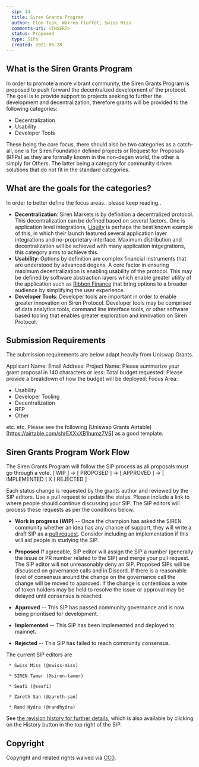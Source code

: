 ```yaml
---
  sip: 14
  title: Siren Grants Program
  author: Elon Tusk, Warren Fluffet, Swiss Miss
  comments-uri: <INSERT>
  status: Proposed
  type: SIPs
  created: 2021-06-28
---
```


## What is the Siren Grants Program

In order to promote a more vibrant community, the Siren Grants Program is proposed to push forward the decentralized development of the protocol. The goal is to provide support to projects seeking to further the development and decentralization, therefore grants will be provided to the following categories:
- Decentralization
- Usability
- Developer Tools

These being the core focus, there should also be two categories as a catch-all, one is for Siren Foundation defined projects or Request for Proposals (RFPs) as they are formally known in the non-degen world, the other is simply for Others. The latter being a category for community driven solutions that do not fit in the standard categories. 

## What are the goals for the categories?

In order to better define the focus areas.. please keep reading..
  
* **Decentralization**: Siren Markets is by definition a decentralized protocol. This decentralization can be defined based on several factors. One is application level integrations, [Liquity](https://www.liquity.org) is perhaps the best known example of this, in which their launch featured several application layer integrations and no-proprietary interface. Maximum distribution and decentralization will be achieved with many application intgegrations, this category aims to achieve this.
* **Usability**: Options by definition are complex financial instruments that are understood by advanced degens. A core factor in ensuring maximum decentralization is enabling usability of the protocol. This may be defined by software abstraction layers which enable greater utility of the application such as [Ribbon Finance](https://www.ribbon.finance) that bring options to a broader audience by simplifying the user experience.
* **Developer Tools**: Developer tools are important in order to enable greater innovation on Siren Protocol. Developer tools may be comprised of data analytics tools, command line interface tools, or other software based tooling that enables greater exploration and innovation on Siren Protocol.


## Submission Requirements

The submission requirements are below adapt heavily from Uniswap Grants.

Applicant Name: 
Email Address:
Project Name:
Please summarize your grant proposal in 140 characters or less:
Total budget requested:
Please provide a breakdown of how the budget will be deployed:
Focus Area:
* Usability
* Developer Tooling
* Decentralization
* RFP
* Other
  
 etc. etc. Please see the following (Uniswap Grants Airtable)[https://airtable.com/shrEXXxXB1humz7VS] as a good template. 
  
## Siren Grants Program Work Flow

The Siren Grants Program will follow the SIP process as all proposals must go through a vote. 
[ WIP ] -> [ PROPOSED ] -> [ APPROVED ] -> [ IMPLEMENTED ] X [ REJECTED ] 

Each status change is requested by the grants author and reviewed by the SIP
editors. Use a pull request to update the status. Please include a link to where
people should continue discussing your SIP. The SIP editors will process these
requests as per the conditions below.

* **Work in progress (WIP)** -- Once the champion has asked the SIREN community
  whether an idea has any chance of support, they will write a draft SIP as a
[pull request]. Consider including an implementation if this will aid people in
studying the SIP.
* **Proposed** If agreeable, SIP editor will assign the SIP a number (generally
  the issue or PR number related to the SIP) and merge your pull request. The
SIP editor will not unreasonably deny an SIP. Proposed SIPs will be discussed on
governance calls and in Discord. If there is a reasonable level of consensus
around the change on the governance call the change will be moved to approved.
If the change is contentious a vote of token holders may be held to resolve the
issue or approval may be delayed until consensus is reached.
* **Approved** -- This SIP has passed community governance and is now being
  prioritised for development.
  
* **Implemented** -- This SIP has been implemented and deployed to mainnet.

* **Rejected** -- This SIP has failed to reach community consensus.

The current SIP editors are

` * Swiss Miss (@swiss-miss)`

` * SIREN Tamer (@siren-tamer)`

` * Seafi (@seafi)`

` * Zareth San (@zareth-san)`

` * Rand Hydra (@randhydra)`


See [the revision history for further
details](https://github.com/sirenmarkets/SIPs), which is also available by
clicking on the History button in the top right of the SIP.

[the SIREN GitHub]: https://github.com/sirenmarkets/SIPs/issues
[pull request]: https://github.com/sirenmarkets/SIPs/pulls
[markdown]: https://github.com/adam-p/markdown-here/wiki/Markdown-Cheatsheet
[Bitcoin's BIP-0001]: https://github.com/bitcoin/bips
[Python's PEP-0001]: https://www.python.org/dev/peps/

## Copyright
Copyright and related rights waived via [CC0](https://creativecommons.org/publicdomain/zero/1.0/).
